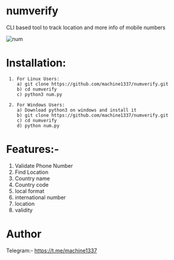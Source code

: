 # numverify
CLI based tool to track location and more info of mobile numbers

![num](https://user-images.githubusercontent.com/82051128/236649970-a4f8622e-e0e3-4e5c-bf6b-ecd478c6c75c.PNG)

# Installation:
     1. For Linux Users:
        a) git clone https://github.com/machine1337/numverify.git
        b) cd numverify
        c) python3 num.py
        
     2. For Windows Users:
        a) Download python3 on windows and install it
        b) git clone https://github.com/machine1337/numverify.git
        c) cd numverify
        d) python num.py
        
# Features:-
   1. Validate Phone Number
   2. Find Location
   3. Country name
   4. Country code
   5. local format
   6. international number
   7. location
   8. validity

# Author
  Telegram:- https://t.me/machine1337

